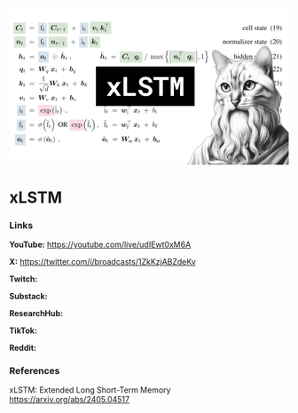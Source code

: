 ![thumbnail](thumbnail.png)

# xLSTM

### Links

**YouTube:** https://youtube.com/live/udIEwt0xM6A

**X:** https://twitter.com/i/broadcasts/1ZkKzjABZdeKv

**Twitch:**

**Substack:**

**ResearchHub:**

**TikTok:**

**Reddit:**

### References

xLSTM: Extended Long Short-Term Memory
https://arxiv.org/abs/2405.04517